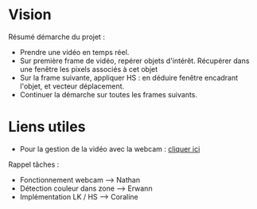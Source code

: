 # Vision

Résumé démarche du projet : 

- Prendre une vidéo en temps réel.
- Sur première frame de vidéo, repérer objets d'intérêt. Récupérer dans une fenêtre les pixels associés à cet objet
- Sur la frame suivante, appliquer HS : en déduire fenêtre encadrant l'objet, et vecteur déplacement.
- Continuer la démarche sur toutes les frames suivants.

# Liens utiles

* Pour la gestion de la vidéo avec la webcam : [cliquer ici](https://docs.opencv.org/3.4/dd/d43/tutorial_py_video_display.html)

Rappel tâches : 

- Fonctionnement webcam --> Nathan
- Détection couleur dans zone --> Erwann 
- Implémentation LK / HS --> Coraline
